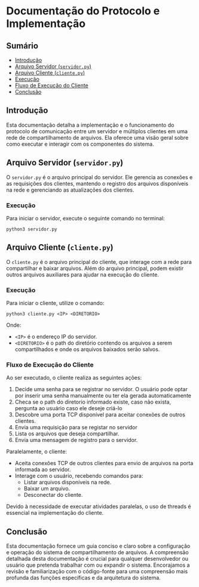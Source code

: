 # Documentação do Protocolo e Implementação

## Sumário
- [Introdução](#introdução)
- [Arquivo Servidor (`servidor.py`)](#arquivo-servidor-servidorpy)
- [Arquivo Cliente (`cliente.py`)](#arquivo-cliente-clientepy)
- [Execução](#execução)
- [Fluxo de Execução do Cliente](#fluxo-de-execução-do-cliente)
- [Conclusão](#conclusão)

## Introdução
Esta documentação detalha a implementação e o funcionamento do protocolo de comunicação entre um servidor e múltiplos clientes em uma rede de compartilhamento de arquivos. Ela oferece uma visão geral sobre como executar e interagir com os componentes do sistema.

## Arquivo Servidor (`servidor.py`)
O `servidor.py` é o arquivo principal do servidor. Ele gerencia as conexões e as requisições dos clientes, mantendo o registro dos arquivos disponíveis na rede e gerenciando as atualizações dos clientes.

### Execução
Para iniciar o servidor, execute o seguinte comando no terminal:

`python3 servidor.py`


## Arquivo Cliente (`cliente.py`)
O `cliente.py` é o arquivo principal do cliente, que interage com a rede para compartilhar e baixar arquivos. Além do arquivo principal, podem existir outros arquivos auxiliares para ajudar na execução do cliente.

### Execução
Para iniciar o cliente, utilize o comando:

`python3 cliente.py <IP> <DIRETORIO>`

Onde:
- `<IP>` é o endereço IP do servidor.
- `<DIRETORIO>` é o path do diretório contendo os arquivos a serem compartilhados e onde os arquivos baixados serão salvos. 

### Fluxo de Execução do Cliente
Ao ser executado, o cliente realiza as seguintes ações:
1. Decide uma senha para se registrar no servidor. O usuário pode optar por inserir uma senha manualmente ou ter ela gerada automaticamente
2. Checa se o path do diretorio informado existe, caso não exista, pergunta ao usuário caso ele deseje criá-lo
3. Descobre uma porta TCP disponível para aceitar conexões de outros clientes.
4. Envia uma requisição para se registar no servidor
3. Lista os arquivos que deseja compartilhar.
4. Envia uma mensagem de registro para o servidor.

Paralelamente, o cliente:
- Aceita conexões TCP de outros clientes para envio de arquivos na porta informada ao servidor.
- Interage com o usuário, recebendo comandos para:
  * Listar arquivos disponíveis na rede.
  * Baixar um arquivo.
  * Desconectar do cliente.

Devido à necessidade de executar atividades paralelas, o uso de threads é essencial na implementação do cliente.

## Conclusão
Esta documentação fornece um guia conciso e claro sobre a configuração e operação do sistema de compartilhamento de arquivos. A compreensão detalhada desta documentação é crucial para qualquer desenvolvedor ou usuário que pretenda trabalhar com ou expandir o sistema. Encorajamos a revisão e familiarização com o código-fonte para uma compreensão mais profunda das funções específicas e da arquitetura do sistema.

